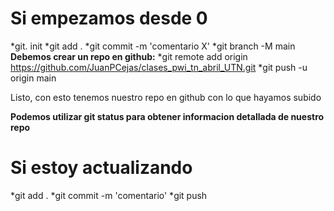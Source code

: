 # Si empezamos desde 0 #
 *git. init
 *git add .
 *git commit -m 'comentario X'
 *git branch -M main
 **Debemos crear un repo en github:**
 *git remote add origin https://github.com/JuanPCejas/clases_pwi_tn_abril_UTN.git
 *git push -u origin main

 Listo, con esto tenemos nuestro repo en github con lo que hayamos subido


**Podemos utilizar git status para obtener informacion detallada de nuestro repo**

# Si estoy actualizando #

*git add .
*git commit -m 'comentario'
*git push